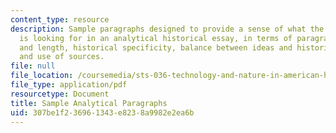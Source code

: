 ```yaml
---
content_type: resource
description: Sample paragraphs designed to provide a sense of what the instructor
  is looking for in an analytical historical essay, in terms of paragraph structure
  and length, historical specificity, balance between ideas and historical details,
  and use of sources.
file: null
file_location: /coursemedia/sts-036-technology-and-nature-in-american-history-spring-2008/307be1f236961343e8238a9982e2ea6b_sample_analytica.pdf
file_type: application/pdf
resourcetype: Document
title: Sample Analytical Paragraphs
uid: 307be1f2-3696-1343-e823-8a9982e2ea6b
---
```

